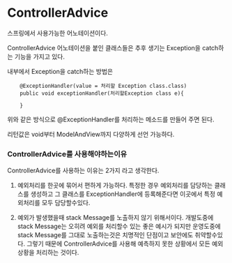 # ControllerAdvice
스프링에서 사용가능한 어노테이션이다.

ControllerAdvice 어노테이션을 붙인 클래스들은 추후 생기는 Exception을 catch하는 기능을 가지고 있다.

내부에서 Exception을 catch하는 방법은

```
    @ExceptionHandler(value = 처리할 Exception class.class)
    public void exceptionHandler(처리할Exception class e){
    
    }

```

위와 같은 방식으로 @ExceptionHandler를 처리하는 메소드를 만들어 주면 된다.

리턴값은 void부터 ModelAndView까지 다양하게 선언 가능하다.

### ControllerAdvice를 사용해야하는이유
ControllerAdvice를 사용하는 이유는 2가지 라고 생각한다.

1. 예외처리를 한곳에 묶어서 편하게 가능하다.
    특정한 경우 예외처리를 담당하는 클래스를 생성하고 그 클래스를 ExceptionHandler에 등록해준다면
    이곳에서 특정 예외처리를 모두 담당할수있다.
    
2. 예외가 발생했을때 stack Message를 노출하지 않기 위해서이다.
    개발도중에 stack Message는 오히려 예외를 처리할수 있는 좋은 예시가 되지만
    운영도중에 stack Message를 그대로 노출하는것은 치명적인 단점이고 보안에도 취약할수있다.
    그렇기 때문에 ControllerAdvice를 사용해 예측하지 못한 상황에서 모든 예외상황을
    처리하는 것이다.
